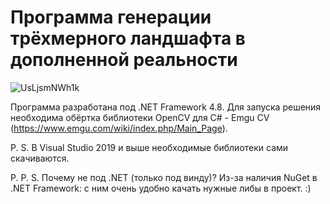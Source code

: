# Программа генерации трёхмерного ландшафта в дополненной реальности
![UsLjsmNWh1k](https://user-images.githubusercontent.com/66667650/154062992-c70349e8-a77c-40f8-b61d-0a1db44ed5f3.jpg)

Программа разработана под .NET Framework 4.8. Для запуска решения необходима обёртка библиотеки OpenCV для C# - Emgu CV (https://www.emgu.com/wiki/index.php/Main_Page). 

P. S. В Visual Studio 2019 и выше необходимые библиотеки сами скачиваются.

P. P. S. Почему не под .NET (только под винду)? Из-за наличия NuGet в .NET Framework: с ним очень удобно качать нужные либы в проект. :)
